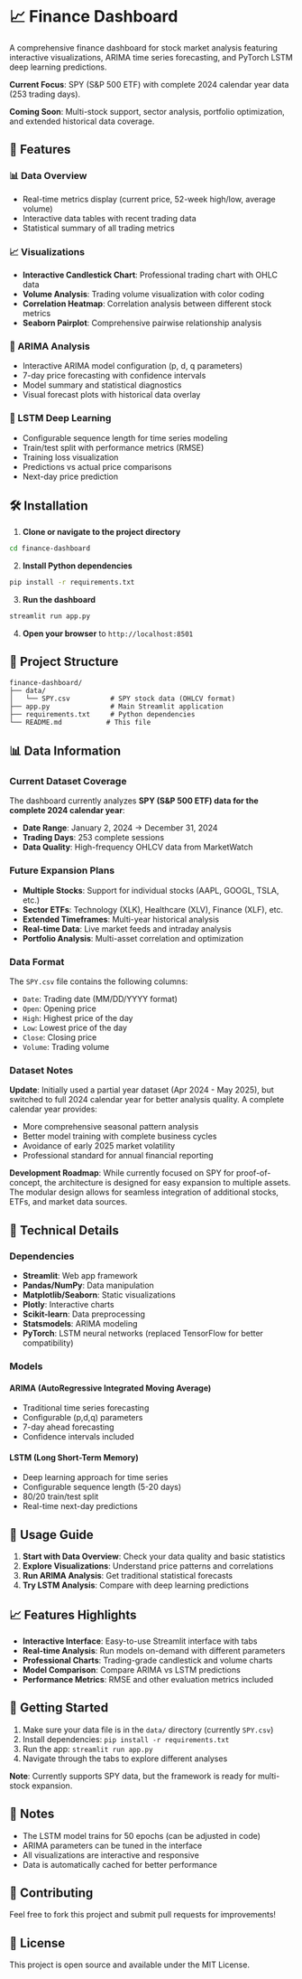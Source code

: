 # 📈 Finance Dashboard

A comprehensive finance dashboard for stock market analysis featuring interactive visualizations, ARIMA time series forecasting, and PyTorch LSTM deep learning predictions. 

**Current Focus**: SPY (S&P 500 ETF) with complete 2024 calendar year data (253 trading days).

**Coming Soon**: Multi-stock support, sector analysis, portfolio optimization, and extended historical data coverage.

## 🚀 Features

### 📊 Data Overview
- Real-time metrics display (current price, 52-week high/low, average volume)
- Interactive data tables with recent trading data
- Statistical summary of all trading metrics

### 📈 Visualizations
- **Interactive Candlestick Chart**: Professional trading chart with OHLC data
- **Volume Analysis**: Trading volume visualization with color coding
- **Correlation Heatmap**: Correlation analysis between different stock metrics
- **Seaborn Pairplot**: Comprehensive pairwise relationship analysis

### 🔮 ARIMA Analysis
- Interactive ARIMA model configuration (p, d, q parameters)
- 7-day price forecasting with confidence intervals
- Model summary and statistical diagnostics
- Visual forecast plots with historical data overlay

### 🧠 LSTM Deep Learning
- Configurable sequence length for time series modeling
- Train/test split with performance metrics (RMSE)
- Training loss visualization
- Predictions vs actual price comparisons
- Next-day price prediction

## 🛠️ Installation

1. **Clone or navigate to the project directory**
```bash
cd finance-dashboard
```

2. **Install Python dependencies**
```bash
pip install -r requirements.txt
```

3. **Run the dashboard**
```bash
streamlit run app.py
```

4. **Open your browser** to `http://localhost:8501`

## 📁 Project Structure

```
finance-dashboard/
├── data/
│   └── SPY.csv          # SPY stock data (OHLCV format)
├── app.py               # Main Streamlit application
├── requirements.txt     # Python dependencies
└── README.md           # This file
```

## 📊 Data Information

### Current Dataset Coverage
The dashboard currently analyzes **SPY (S&P 500 ETF) data for the complete 2024 calendar year**:
- **Date Range**: January 2, 2024 → December 31, 2024
- **Trading Days**: 253 complete sessions
- **Data Quality**: High-frequency OHLCV data from MarketWatch

### Future Expansion Plans
- **Multiple Stocks**: Support for individual stocks (AAPL, GOOGL, TSLA, etc.)
- **Sector ETFs**: Technology (XLK), Healthcare (XLV), Finance (XLF), etc.
- **Extended Timeframes**: Multi-year historical analysis
- **Real-time Data**: Live market feeds and intraday analysis
- **Portfolio Analysis**: Multi-asset correlation and optimization

### Data Format
The `SPY.csv` file contains the following columns:
- `Date`: Trading date (MM/DD/YYYY format)
- `Open`: Opening price
- `High`: Highest price of the day
- `Low`: Lowest price of the day
- `Close`: Closing price
- `Volume`: Trading volume

### Dataset Notes
**Update**: Initially used a partial year dataset (Apr 2024 - May 2025), but switched to full 2024 calendar year for better analysis quality. A complete calendar year provides:
- More comprehensive seasonal pattern analysis
- Better model training with complete business cycles
- Avoidance of early 2025 market volatility
- Professional standard for annual financial reporting

**Development Roadmap**: While currently focused on SPY for proof-of-concept, the architecture is designed for easy expansion to multiple assets. The modular design allows for seamless integration of additional stocks, ETFs, and market data sources.

## 🔧 Technical Details

### Dependencies
- **Streamlit**: Web app framework
- **Pandas/NumPy**: Data manipulation
- **Matplotlib/Seaborn**: Static visualizations
- **Plotly**: Interactive charts
- **Scikit-learn**: Data preprocessing
- **Statsmodels**: ARIMA modeling
- **PyTorch**: LSTM neural networks (replaced TensorFlow for better compatibility)

### Models

#### ARIMA (AutoRegressive Integrated Moving Average)
- Traditional time series forecasting
- Configurable (p,d,q) parameters
- 7-day ahead forecasting
- Confidence intervals included

#### LSTM (Long Short-Term Memory)
- Deep learning approach for time series
- Configurable sequence length (5-20 days)
- 80/20 train/test split
- Real-time next-day predictions

## 🎯 Usage Guide

1. **Start with Data Overview**: Check your data quality and basic statistics
2. **Explore Visualizations**: Understand price patterns and correlations
3. **Run ARIMA Analysis**: Get traditional statistical forecasts
4. **Try LSTM Analysis**: Compare with deep learning predictions

## 📈 Features Highlights

- **Interactive Interface**: Easy-to-use Streamlit interface with tabs
- **Real-time Analysis**: Run models on-demand with different parameters
- **Professional Charts**: Trading-grade candlestick and volume charts
- **Model Comparison**: Compare ARIMA vs LSTM predictions
- **Performance Metrics**: RMSE and other evaluation metrics included

## 🚀 Getting Started

1. Make sure your data file is in the `data/` directory (currently `SPY.csv`)
2. Install dependencies: `pip install -r requirements.txt`
3. Run the app: `streamlit run app.py`
4. Navigate through the tabs to explore different analyses

**Note**: Currently supports SPY data, but the framework is ready for multi-stock expansion.

## 📝 Notes

- The LSTM model trains for 50 epochs (can be adjusted in code)
- ARIMA parameters can be tuned in the interface
- All visualizations are interactive and responsive
- Data is automatically cached for better performance

## 🤝 Contributing

Feel free to fork this project and submit pull requests for improvements!

## 📄 License

This project is open source and available under the MIT License. 